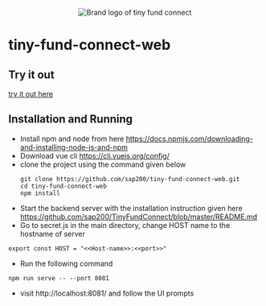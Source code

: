 <p align="center"><img src="https://pin.ski/3smqXEU" alt="Brand logo of tiny fund connect"></p>

# tiny-fund-connect-web

## Try it out
[try it out here](http://172.232.132.251/)

## Installation and Running
- Install npm and node from here https://docs.npmjs.com/downloading-and-installing-node-js-and-npm
- Download vue cli https://cli.vuejs.org/config/
- clone the project using the command given below
  ```
  git clone https://github.com/sap200/tiny-fund-connect-web.git
  cd tiny-fund-connect-web
  npm install
  ```
- Start the backend server with the installation instruction given here https://github.com/sap200/TinyFundConnect/blob/master/README.md
- Go to secret.js in the main directory, change HOST name to the hostname of server
```
export const HOST = "<<Host-name>>:<<port>>"
```
- Run the following command
```
npm run serve -- --port 8081
```
- visit http://localhost:8081/ and follow the UI prompts 

